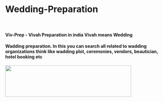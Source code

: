 # Wedding-Preparation

</br>
<h4> Viv-Prep - Vivah Preparation in india Vivah means Wedding</h4>
<h4> Wadding preparation. In this you can search all related to 
wadding organizations think like wadding plot, 
ceremonies, vendors, beautician, hotel booking etc</h4>
<img aling="center" height="100px" width="400px" src="https://i.pinimg.com/originals/46/29/6c/46296c4aebbceac640ea8fa9ce8cb879.jpg" 
